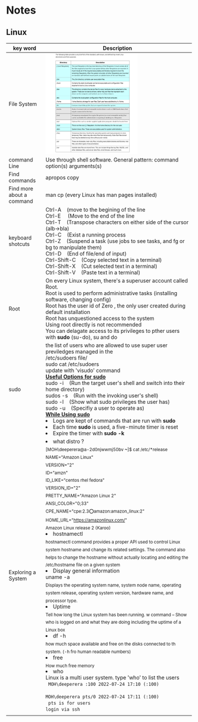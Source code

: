 # Notes

## Linux

 | key word    | Description |
| ----------- | ----------- |
|File System|[<img src="LinuxFileSystem.png" width="250"/>](LinuxFileSystem.png)|
|command Line|Use through shell software. General pattern: command option(s) arguments(s)|
Find commands     |apropos copy      |
| Find more about a command   |  man cp (every Linux has man pages installed)        |
|keyboard shotcuts|Ctrl-A &nbsp; &nbsp;(move to the begining of the line </br> Ctrl-E &nbsp; &nbsp; (Move to the end of the line </br> Ctrl-T &nbsp; &nbsp;(Transpose characters on either side of the cursor (alb->bla) </br> Ctrl-C &nbsp; &nbsp;(Exist a running process </br> Ctrl-Z &nbsp; &nbsp;(Suspend a task (use jobs to see tasks, and fg or bg to manipulate them) </br> Ctrl-D &nbsp; &nbsp;(End of file/end of input) </br> Ctrl-Shift-C &nbsp; &nbsp;(Copy selected text in a terminal) </br> Ctrl-Shift-X &nbsp; &nbsp;(Cut selected text in a terminal) </br> Ctrl-Shift-V &nbsp; &nbsp;(Paste text in a terminal)|
|Root|On every Linux system, there's a superuser account called Root. </br> Root is used to perform administrative tasks (installing software, changing config) </br>Root has the user id of Zero , the only user created during default installation </br> Root has unquestioned access to the system <br> Using root directly is not recommended </br> You can delagate access to its privileges to pther users with <b>sudo</b> (su-do), su and do|
|sudo| the list of users who are allowed to use super user previledges managed in the </br> /etc/sudoers file/ </br> sudo cat /etc/sudoers </br> update with 'visudo' command </br> <b><u>Useful Options for sudo</u></b> </br> sudo -i &nbsp; &nbsp;(Run the target user's shell and switch into their home directory) </br> sudos -s &nbsp; &nbsp;(Run with the invoking user's shell) <br> sudo -l &nbsp; &nbsp;(Show what sudo privileges the user has) </br> sudo -u &nbsp; &nbsp;(Specifiy a user to operate as) </br> <b><u>While Using sudo</u></b> </br> <li> Logs are kept of commands that are run with <b> sudo </b> </br> <li> Each time <b>sudo</b> is used, a five-minute timer is reset <li>Expire the timer with <b>sudo -k</b>|
|Exploring a System| <li> what distro ? </br> <sub>[MOH\deeperera@a-2d0njwwmj50bv ~]$ cat /etc/*release </br>NAME="Amazon Linux" <br>VERSION="2" <br>ID="amzn" <br>ID_LIKE="centos rhel fedora" <br>VERSION_ID="2" <br>PRETTY_NAME="Amazon Linux 2" <br>ANSI_COLOR="0;33" <br>CPE_NAME="cpe:2.3:o:amazon:amazon_linux:2" <br>HOME_URL="https://amazonlinux.com/" <br>Amazon Linux release 2 (Karoo)</sub> </br> <li> hostnamectl </br><sub> hostnamectl command provides a proper API used to control Linux system hostname and change its related settings. The command also helps to change the hostname without actually locating and editing the /etc/hostname file on a given system </sub> </br> <li> Display general information</br>uname -a <br><sub> Displays the operating system name, system node name, operating system release, operating system version, hardware name, and processor type. </sub></br> <li> Uptime </br> <sub>Tell how long the Linux system has been running. w command – Show who is logged on and what they are doing including the uptime of a Linux box </sub> </br> <li> df -h </br><sub> how much space available and free on the disks connected to th system. (-h fro human readable numbers) </sub> </br> <li> free </br><sub>How much free memory</sub> </br> <li> who </br> Linux is a multi user system. type 'who' to list the users  </br><code> MOH\deeperera :100         2022-07-24 17:10 (:100) </br>MOH\deeperera pts/0        2022-07-24 17:11 (:100) </br> pts is for users login via ssh
</code>| 

